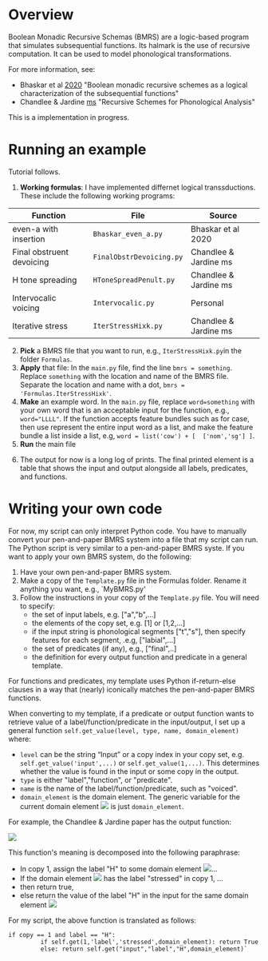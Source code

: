 # Overview
Boolean Monadic Recursive Schemas (BMRS) are a logic-based program that simulates subsequential functions. Its halmark is the use of recursive computation. It can be used to model phonological transformations. 


For more information, see:
- Bhaskar et al [2020](https://link.springer.com/chapter/10.1007/978-3-030-40608-0_10) "Boolean monadic recursive schemes as a logical characterization of the subsequential functions"
- Chandlee & Jardine [ms](http://adamjardine.net/files/chandleejardineBMRSms.pdf) "Recursive Schemes for Phonological Analysis"

This is a implementation in progress.

# Running an example
Tutorial follows.
1) **Working formulas**: I have implemented differnet logical transsductions. These include the following working programs:

|Function|File|Source|
|-|-|-|
|even-a with insertion|`Bhaskar_even_a.py`|Bhaskar et al 2020|
|Final obstruent devoicing | `FinalObstrDevoicing.py`|Chandlee & Jardine ms|
|H tone spreading|`HToneSpreadPenult.py`|Chandlee & Jardine ms|
|Intervocalic voicing|`Intervocalic.py`|Personal|
|Iterative stress|`IterStressHixk.py`|Chandlee & Jardine ms|

2) **Pick** a BMRS file that you want to run, e.g., `IterStressHixk.py`in the folder `Formulas`.
3) **Apply** that file:
In the `main.py` file, find the line `bmrs = something`. 
Replace `something` with the location and name of the BMRS file. Separate the location and name with a dot,  `bmrs = 'Formulas.IterStressHixk'`.
4) **Make** an example word. In the `main.py` file, replace `word=something` with your own word that is an acceptable input for the function, e.g., `word="LLLL"`. If the function accepts feature bundles such as for case, then use represent the entire input word as a list, and make the feature bundle a list inside a list, e.g, `word = list('cow') + [  ['nom','sg'] ]`.
5) **Run** the main file
6. The output for now is a long log of prints. The final printed element is a table that shows the input and output alongside all labels, predicates, and functions.

# Writing your own code
For now, my script can only interpret Python code. You have to manually convert your pen-and-paper BMRS system into a file that my script can run. The Python script is very similar to a pen-and-paper BMRS syste. If you want to apply your own BMRS system, do the following:
1) Have your own pen-and-paper BMRS system.
2) Make a copy of the `Template.py` file in the Formulas folder. Rename it anything you want, e.g., `MyBMRS.py'
3) Follow the instructions in your copy of the `Template.py` file. You will need to specify:
   * the set of input labels, e.g. ["a","b",...]
   * the elements of the copy set, e.g. [1] or [1,2,...]
   * if the input string is phonological segments ["t","s"], then specify features for each segment, .e.g, ["labial",...]
   * the set of predicates (if any), e.g., ["final",..]
   * the definition for every output function and predicate in a general template. 

For functions and predicates, my template uses Python if-return-else clauses in a way that (nearly) iconically matches the pen-and-paper BMRS functions.

When converting to my template, if a predicate or output function wants to retrieve value of a label/function/predicate in the input/output, I set up a general function `self.get_value(level, type, name, domain_element)` where:

* `level` can be the string “Input” or a copy index in your copy set, e.g. `self.get_value('input',...)` or `self.get_value(1,...)`. This determines whether the value is found in the input or some copy in the output.
* `type` is either "label","function", or "predicate".
* `name` is the name of the label/function/predicate, such as "voiced". 
* `domain_element` is the domain element.  The generic variable for the current domain element <img src="https://render.githubusercontent.com/render/math?math=x"> is just `domain_element`.

For example,  the Chandlee & Jardine paper has the output function: 

  <img src="https://render.githubusercontent.com/render/math?math=H_o(x)%20=%20\text{if}%20\square'(x)%20\text{then}%20\top%20\text{else}%20 H(x)">

This function's meaning is decomposed into the following paraphrase:
* In copy 1, assign the label "H" to some domain element <img src="https://render.githubusercontent.com/render/math?math=x">...
* If the domain element <img src="https://render.githubusercontent.com/render/math?math=x"> has the label "stressed" in copy 1, ...
* then return true, 
* else return the value of the label "H" in the input for the same domain element <img src="https://render.githubusercontent.com/render/math?math=x">

For my script, the above function is translated as follows:
```
if copy == 1 and label == "H":
         if self.get(1,'label','stressed',domain_element): return True
         else: return self.get("input","label","H",domain_element)`
```


